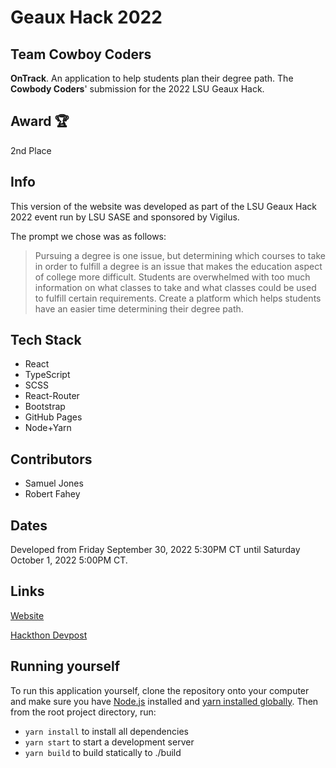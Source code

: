 # Geaux Hack 2022
## Team Cowboy Coders
**OnTrack**. An application to help students plan their degree path. The **Cowbody Coders**' submission for the 2022 LSU Geaux Hack.

## Award 🏆
2nd Place

## Info
This version of the website was developed as part of the LSU Geaux Hack 2022 event run by LSU SASE and sponsored by Vigilus. 

The prompt we chose was as follows:

> Pursuing a degree is one issue, but determining which courses to take in order to fulfill a degree is an issue that makes the education aspect of college more difficult. Students are overwhelmed with too much information on what classes to take and what classes could be used to fulfill certain requirements. Create a platform which helps students have an easier time determining their degree path.

## Tech Stack
- React
- TypeScript
- SCSS
- React-Router
- Bootstrap
- GitHub Pages
- Node+Yarn

## Contributors
- Samuel Jones
- Robert Fahey

## Dates
Developed from Friday September 30, 2022 5:30PM CT until Saturday October 1, 2022 5:00PM CT.

## Links
[Website](https://samjones329.github.io/geaux-hack-2022)

[Hackthon Devpost](https://geaux-hack-2022.devpost.com/)

## Running yourself
To run this application yourself, clone the repository onto your computer and make sure you have [Node.js](https://nodejs.org/en/download/) installed and [yarn installed globally](https://classic.yarnpkg.com/lang/en/docs/install/). Then from the root project directory, run: 
- `yarn install` to install all dependencies
- `yarn start` to start a development server
- `yarn build` to build statically to ./build
